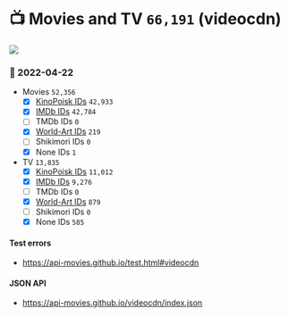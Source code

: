 # :tv: Movies and TV `66,191` (videocdn)

<a href="https://API-Movies.github.io"><img src="https://API-Movies.github.io/banner.png?cache"></a>

### :date: 2022-04-22
- Movies `52,356`
  - [x] <a href="https://API-Movies.github.io/videocdn/movie_kinopoisk_ids.json">KinoPoisk IDs</a> `42,933`
  - [x] <a href="https://API-Movies.github.io/videocdn/movie_imdb_ids.json">IMDb IDs</a> `42,784`
  - [ ] TMDb IDs `0`
  - [x] <a href="https://API-Movies.github.io/videocdn/movie_world_art_ids.json">World-Art IDs</a> `219`
  - [ ] Shikimori IDs `0`
  - [x] None IDs `1`
- TV `13,835`
  - [x] <a href="https://API-Movies.github.io/videocdn/tv_kinopoisk_ids.json">KinoPoisk IDs</a> `11,012`
  - [x] <a href="https://API-Movies.github.io/videocdn/tv_imdb_ids.json">IMDb IDs</a> `9,276`
  - [ ] TMDb IDs `0`
  - [x] <a href="https://API-Movies.github.io/videocdn/tv_world_art_ids.json">World-Art IDs</a> `879`
  - [ ] Shikimori IDs `0`
  - [x] None IDs `585`
#### Test errors
- <a href='https://api-movies.github.io/test.html#videocdn'>https://api-movies.github.io/test.html#videocdn</a>
#### JSON API
- <a href='https://api-movies.github.io/videocdn/index.json'>https://api-movies.github.io/videocdn/index.json</a>
